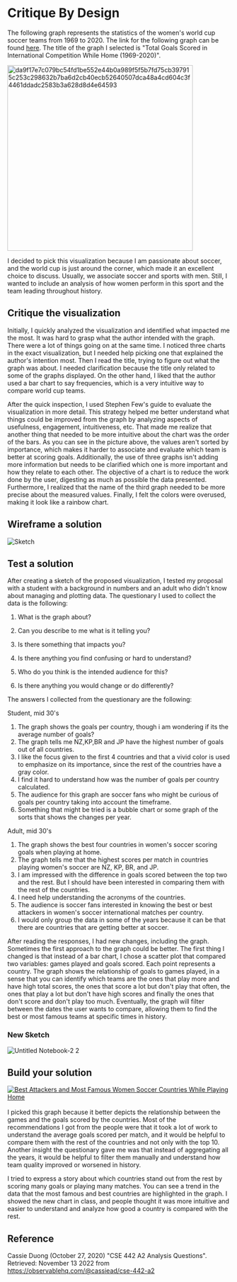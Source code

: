 # Critique By Design
The following graph represents the statistics of the women's world cup soccer teams from 1969 to 2020. The link for the following graph can be found [here](https://observablehq.com/@cassiead/cse-442-a2). The title of the graph I selected is "Total Goals Scored in International Competition While Home (1969-2020)". 

<img width="419" alt="da9f17e7c079bc54fd1be552e44b0a989f5f5b7fd75cb397915c253c298632b7ba6d2cb40ecb52640507dca48a4cd604c3f4461ddadc2583b3a628d8d4e64593" src="https://user-images.githubusercontent.com/117240476/202291989-ae035911-8699-4db5-a1d0-bfeab6801cb8.png">

I decided to pick this visualization because I am passionate about soccer, and the world cup is just around the corner, which made it an excellent choice to discuss. Usually, we associate soccer and sports with men. Still, I wanted to include an analysis of how women perform in this sport and the team leading throughout history. 

## Critique the visualization

Initially, I quickly analyzed the visualization and identified what impacted me the most. It was hard to grasp what the author intended with the graph. There were a lot of things going on at the same time. I noticed three charts in the exact visualization, but I needed help picking one that explained the author's intention most. Then I read the title, trying to figure out what the graph was about. I needed clarification because the title only related to some of the graphs displayed. On the other hand, I liked that the author used a bar chart to say frequencies, which is a very intuitive way to compare world cup teams. 

After the quick inspection, I used Stephen Few's guide to evaluate the visualization in more detail. This strategy helped me better understand what things could be improved from the graph by analyzing aspects of usefulness, engagement, intuitiveness, etc. That made me realize that another thing that needed to be more intuitive about the chart was the order of the bars. As you can see in the picture above, the values aren't sorted by importance, which makes it harder to associate and evaluate which team is better at scoring goals. Additionally, the use of three graphs isn't adding more information but needs to be clarified which one is more important and how they relate to each other. The objective of a chart is to reduce the work done by the user, digesting as much as possible the data presented. Furthermore, I realized that the name of the third graph needed to be more precise about the measured values. Finally, I felt the colors were overused, making it look like a rainbow chart.

## Wireframe a solution

![Sketch](https://user-images.githubusercontent.com/117240476/202293926-70a8f9b0-67c9-4b83-bc18-af0e3edeb9bf.jpg)

## Test a solution
After creating a sketch of the proposed visualization, I tested my proposal with a student with a background in numbers and an adult who didn't know about managing and plotting data. The questionary I used to collect the data is the following: 

1. What is the graph about?

2. Can you describe to me what is it telling you?

3. Is there something that impacts you?

4. Is there anything you find confusing or hard to understand?

5. Who do you think is the intended audience for this?

6. Is there anything you would change or do differently?

The answers I collected from the questionary are the following:

Student, mid 30's

1. The graph shows the goals per country, though i am wondering if its the average number of goals?
2. The graph tells me NZ,KP,BR and JP have the highest number of goals out of all countries.
3. I like the focus given to the first 4 countries and that a vivid color is used to emphasize on its importance, since the rest of the countries have a gray color.
4. I find it hard to understand how was the number of goals per country calculated.
5. The audience for this graph are soccer fans who might be curious of goals per country taking into account the timeframe.
6. Something that might be tried is a bubble chart or some graph of the sorts that shows the changes per year.

Adult, mid 30's

1. The graph shows the best four countries in women's soccer scoring goals when playing at home. 
2. The graph tells me that the highest scores per match in countries playing women's soccer are NZ, KP, BR, and JP. 
3. I am impressed with the difference in goals scored between the top two and the rest. But I should have been interested in comparing them with the rest of the countries.
4. I need help understanding the acronyms of the countries.
5. The audience is soccer fans interested in knowing the best or best attackers in women's soccer international matches per country. 
6. I would only group the data in some of the years because it can be that there are countries that are getting better at soccer.

After reading the responses, I had new changes, including the graph. Sometimes the first approach to the graph could be better. The first thing I changed is that instead of a bar chart, I chose a scatter plot that compared two variables: games played and goals scored. Each point represents a country. The graph shows the relationship of goals to games played, in a sense that you can identify which teams are the ones that play more and have high total scores, the ones that score a lot but don't play that often, the ones that play a lot but don't have high scores and finally the ones that don't score and don't play too much. Eventually, the graph will filter between the dates the user wants to compare, allowing them to find the best or most famous teams at specific times in history.   

### New Sketch

![Untitled Notebook-2 2](https://user-images.githubusercontent.com/117240476/202333004-32543981-c9cf-49de-ac02-f483c10b7e29.jpg)

## Build your solution

<div class='tableauPlaceholder' id='viz1668650419009' style='position: relative'><noscript><a href='#'><img alt='Best Attackers and Most Famous Women Soccer Countries While Playing Home ' src='https:&#47;&#47;public.tableau.com&#47;static&#47;images&#47;Wo&#47;WomenSoccerCountries&#47;Sheet1&#47;1_rss.png' style='border: none' /></a></noscript><object class='tableauViz'  style='display:none;'><param name='host_url' value='https%3A%2F%2Fpublic.tableau.com%2F' /> <param name='embed_code_version' value='3' /> <param name='site_root' value='' /><param name='name' value='WomenSoccerCountries&#47;Sheet1' /><param name='tabs' value='no' /><param name='toolbar' value='yes' /><param name='static_image' value='https:&#47;&#47;public.tableau.com&#47;static&#47;images&#47;Wo&#47;WomenSoccerCountries&#47;Sheet1&#47;1.png' /> <param name='animate_transition' value='yes' /><param name='display_static_image' value='yes' /><param name='display_spinner' value='yes' /><param name='display_overlay' value='yes' /><param name='display_count' value='yes' /><param name='language' value='en-US' /><param name='filter' value='publish=yes' /></object></div>
<script type='text/javascript'>
var divElement = document.getElementById('viz1668650419009');
var vizElement = divElement.getElementsByTagName('object')[0];
vizElement.style.width='100%';vizElement.style.height=(divElement.offsetWidth*0.75)+'px';
var scriptElement = document.createElement('script');
scriptElement.src = 'https://public.tableau.com/javascripts/api/viz_v1.js';
vizElement.parentNode.insertBefore(scriptElement, vizElement);
</script>
<br>
I picked this graph because it better depicts the relationship between the games and the goals scored by the countries. Most of the recommendations I got from the people were that it took a lot of work to understand the average goals scored per match, and it would be helpful to compare them with the rest of the countries and not only with the top 10. Another insight the questionary gave me was that instead of aggregating all the years, it would be helpful to filter them manually and understand how team quality improved or worsened in history. 

I tried to express a story about which countries stand out from the rest by scoring many goals or playing many matches. You can see a trend in the data that the most famous and best countries are highlighted in the graph. I showed the new chart in class, and people thought it was more intuitive and easier to understand and analyze how good a country is compared with the rest. 


## Reference
Cassie Duong (October 27, 2020) "CSE 442 A2 Analysis Questions". Retrieved: November 13 2022 from https://observablehq.com/@cassiead/cse-442-a2

